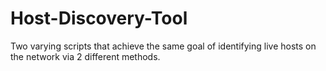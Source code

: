 # Host-Discovery-Tool
Two varying scripts that achieve the same goal of identifying live hosts on the network via 2 different methods.  

